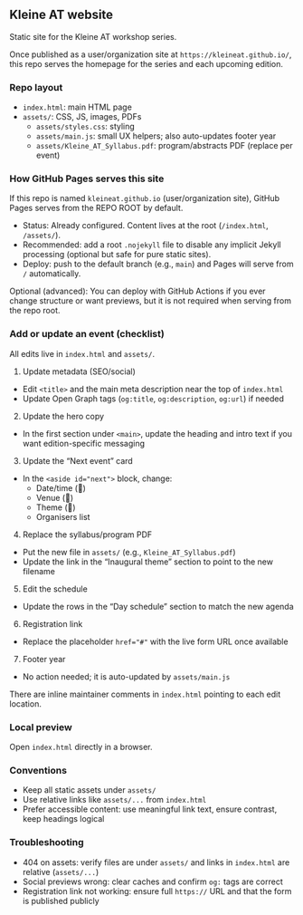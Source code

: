 ## Kleine AT website

Static site for the Kleine AT workshop series.

Once published as a user/organization site at `https://kleineat.github.io/`, this repo serves the homepage for the series and each upcoming edition.

### Repo layout

- `index.html`: main HTML page
- `assets/`: CSS, JS, images, PDFs
  - `assets/styles.css`: styling
  - `assets/main.js`: small UX helpers; also auto-updates footer year
  - `assets/Kleine_AT_Syllabus.pdf`: program/abstracts PDF (replace per event)

### How GitHub Pages serves this site

If this repo is named `kleineat.github.io` (user/organization site), GitHub Pages serves from the REPO ROOT by default.

- Status: Already configured. Content lives at the root (`/index.html`, `/assets/`).
- Recommended: add a root `.nojekyll` file to disable any implicit Jekyll processing (optional but safe for pure static sites).
- Deploy: push to the default branch (e.g., `main`) and Pages will serve from `/` automatically.

Optional (advanced): You can deploy with GitHub Actions if you ever change structure or want previews, but it is not required when serving from the repo root.

### Add or update an event (checklist)

All edits live in `index.html` and `assets/`.

1) Update metadata (SEO/social)

- Edit `<title>` and the main meta description near the top of `index.html`
- Update Open Graph tags (`og:title`, `og:description`, `og:url`) if needed

2) Update the hero copy

- In the first section under `<main>`, update the heading and intro text if you want edition-specific messaging

3) Update the “Next event” card

- In the `<aside id="next">` block, change:
  - Date/time (📅)
  - Venue (📍)
  - Theme (🧭)
  - Organisers list

4) Replace the syllabus/program PDF

- Put the new file in `assets/` (e.g., `Kleine_AT_Syllabus.pdf`)
- Update the link in the “Inaugural theme” section to point to the new filename

5) Edit the schedule

- Update the rows in the “Day schedule” section to match the new agenda

6) Registration link

- Replace the placeholder `href="#"` with the live form URL once available

7) Footer year

- No action needed; it is auto-updated by `assets/main.js`

There are inline maintainer comments in `index.html` pointing to each edit location.

### Local preview

Open `index.html` directly in a browser.

### Conventions

- Keep all static assets under `assets/`
- Use relative links like `assets/...` from `index.html`
- Prefer accessible content: use meaningful link text, ensure contrast, keep headings logical

### Troubleshooting

- 404 on assets: verify files are under `assets/` and links in `index.html` are relative (`assets/...`)
- Social previews wrong: clear caches and confirm `og:` tags are correct
- Registration link not working: ensure full `https://` URL and that the form is published publicly


